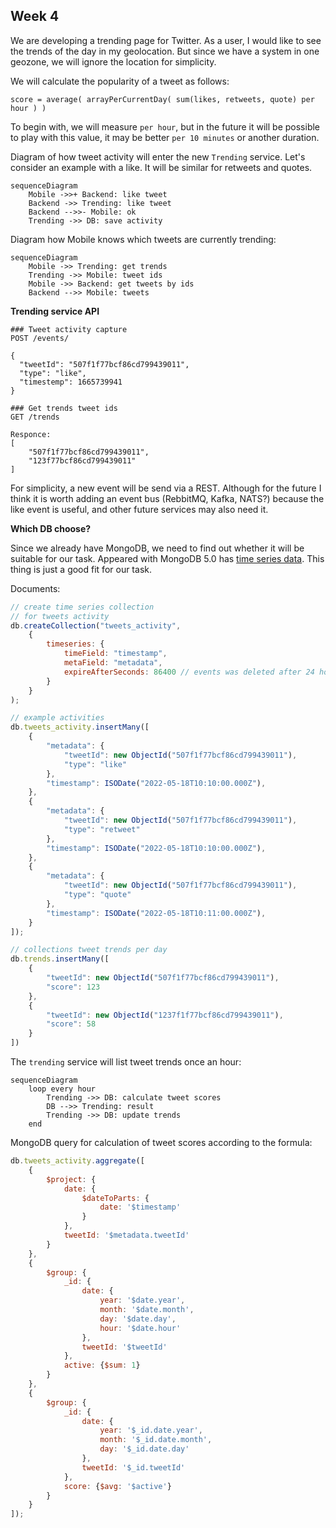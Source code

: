 ## Week 4

We are developing a trending page for Twitter. As a user,
I would like to see the trends of the day in my geolocation.
But since we have a system in one geozone, we will ignore the location for simplicity.

We will calculate the popularity of a tweet as follows:
```
score = average( arrayPerCurrentDay( sum(likes, retweets, quote) per hour ) )
```

To begin with, we will measure `per hour`, but in the future it will be possible to play
with this value, it may be better `per 10 minutes` or another duration.

Diagram of how tweet activity will enter the new `Trending` service.
Let's consider an example with a like. It will be similar for retweets and quotes.

```mermaid
sequenceDiagram
	Mobile ->>+ Backend: like tweet
	Backend ->> Trending: like tweet
	Backend -->>- Mobile: ok
	Trending ->> DB: save activity
```

Diagram how Mobile knows which tweets are currently trending:

```mermaid
sequenceDiagram
	Mobile ->> Trending: get trends
	Trending ->> Mobile: tweet ids
	Mobile ->> Backend: get tweets by ids
	Backend -->> Mobile: tweets
```

**Trending service API**
```http
### Tweet activity capture
POST /events/

{
  "tweetId": "507f1f77bcf86cd799439011",
  "type": "like",
  "timestemp": 1665739941
}

### Get trends tweet ids
GET /trends

Responce:
[
	"507f1f77bcf86cd799439011",
	"123f77bcf86cd799439011"
]
```

For simplicity, a new event will be send via a REST.
Although for the future I think it is worth adding an event bus (RebbitMQ, Kafka, NATS?)
because the like event is useful, and other future services may also need it.

**Which DB choose?**

Since we already have MongoDB, we need to find out whether it will be suitable for our task.
Appeared with MongoDB 5.0 has [time series data](https://www.mongodb.com/features/mongodb-time-series-data).
This thing is just a good fit for our task.

Documents:
```js
// create time series collection
// for tweets activity
db.createCollection("tweets_activity",
    {
        timeseries: {
            timeField: "timestamp",
            metaField: "metadata",
            expireAfterSeconds: 86400 // events was deleted after 24 hour
        }
    }
);

// example activities
db.tweets_activity.insertMany([
    {
        "metadata": {
            "tweetId": new ObjectId("507f1f77bcf86cd799439011"),
            "type": "like"
        },
        "timestamp": ISODate("2022-05-18T10:10:00.000Z"),
    },
    {
        "metadata": {
            "tweetId": new ObjectId("507f1f77bcf86cd799439011"),
            "type": "retweet"
        },
        "timestamp": ISODate("2022-05-18T10:10:00.000Z"),
    },
    {
        "metadata": {
            "tweetId": new ObjectId("507f1f77bcf86cd799439011"),
            "type": "quote"
        },
        "timestamp": ISODate("2022-05-18T10:11:00.000Z"),
    }
]);

// collections tweet trends per day
db.trends.insertMany([
    {
        "tweetId": new ObjectId("507f1f77bcf86cd799439011"),
        "score": 123
    },
    {
        "tweetId": new ObjectId("1237f1f77bcf86cd799439011"),
        "score": 58
    }
])
```

The `trending` service will list tweet trends once an hour:
```mermaid
sequenceDiagram
	loop every hour
		Trending ->> DB: calculate tweet scores
		DB -->> Trending: result
		Trending ->> DB: update trends
	end
```

MongoDB query for calculation of tweet scores according to the formula:
```js
db.tweets_activity.aggregate([
    {
        $project: {
            date: {
                $dateToParts: {
                    date: '$timestamp'
                }
            },
            tweetId: '$metadata.tweetId'
        }
    },
    {
        $group: {
            _id: {
                date: {
                    year: '$date.year',
                    month: '$date.month',
                    day: '$date.day',
                    hour: '$date.hour'
                },
                tweetId: '$tweetId'
            },
            active: {$sum: 1}
        }
    },
    {
        $group: {
            _id: {
                date: {
                    year: '$_id.date.year',
                    month: '$_id.date.month',
                    day: '$_id.date.day'
                },
                tweetId: '$_id.tweetId'
            },
            score: {$avg: '$active'}
        }
    }
]);
```
